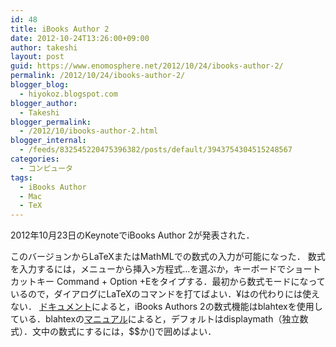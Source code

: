 ```yaml
---
id: 48
title: iBooks Author 2
date: 2012-10-24T13:26:00+09:00
author: takeshi
layout: post
guid: https://www.enomosphere.net/2012/10/24/ibooks-author-2/
permalink: /2012/10/24/ibooks-author-2/
blogger_blog:
  - hiyokoz.blogspot.com
blogger_author:
  - Takeshi
blogger_permalink:
  - /2012/10/ibooks-author-2.html
blogger_internal:
  - /feeds/832545220475396382/posts/default/3943754304515248567
categories:
  - コンピュータ
tags:
  - iBooks Author
  - Mac
  - TeX
---
```

2012年10月23日のKeynoteでiBooks Author 2が発表された．<!--more-->

このバージョンからLaTeXまたはMathMLでの数式の入力が可能になった． 数式を入力するには，メニューから挿入&gt;方程式...を選ぶか，キーボードでショートカットキー Command + Option +Eをタイプする．最初から数式モードになっているので，ダイアログにLaTeXのコマンドを打てばよい．¥はの代わりには使えない． <a href="http://support.apple.com/kb/HT5321?viewlocale=ja_JP">ドキュメント</a>によると，iBooks Authors 2の数式機能はblahtexを使用している．blahtexの<a href="http://gva.noekeon.org/blahtexml/blahtexml-0.9-doc.pdf">マニュアル</a>によると，デフォルトはdisplaymath（独立数式）．文中の数式にするには，$$か()で囲めばよい．